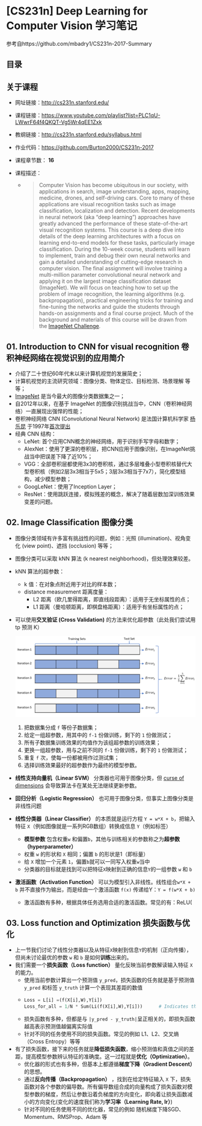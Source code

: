 # \[CS231n\] Deep Learning for Computer Vision 学习笔记
参考自https://github.com/mbadry1/CS231n-2017-Summary  
  
  
## 目录
  
  
## 关于课程  
- 网址链接：http://cs231n.stanford.edu/  

- 课程链接：https://www.youtube.com/playlist?list=PLC1qU-LWwrF64f4QKQT-Vg5Wr4qEE1Zxk  

- 教纲链接：http://cs231n.stanford.edu/syllabus.html  

- 作业代码：https://github.com/Burton2000/CS231n-2017  

- 课程章节数： **16**  

- 课程描述：  

  - > Computer Vision has become ubiquitous in our society, with applications in search, image understanding, apps, mapping, medicine, drones, and self-driving cars. Core to many of these applications are visual recognition tasks such as image classification, localization and detection. Recent developments in neural network (aka “deep learning”) approaches have greatly advanced the performance of these state-of-the-art visual recognition systems. This course is a deep dive into details of the deep learning architectures with a focus on learning end-to-end models for these tasks, particularly image classification. During the 10-week course, students will learn to implement, train and debug their own neural networks and gain a detailed understanding of cutting-edge research in computer vision. The final assignment will involve training a multi-million parameter convolutional neural network and applying it on the largest image classification dataset (ImageNet). We will focus on teaching how to set up the problem of image recognition, the learning algorithms (e.g. backpropagation), practical engineering tricks for training and fine-tuning the networks and guide the students through hands-on assignments and a final course project. Much of the background and materials of this course will be drawn from the [ImageNet Challenge](http://image-net.org/challenges/LSVRC/2014/index).  


## 01. Introduction to CNN for visual recognition 卷积神经网络在视觉识别的应用简介  
- 介绍了二十世纪60年代末以来计算机视觉的发展简史；  
- 计算机视觉的主流研究领域：图像分类、物体定位、目标检测、场景理解 等等；  
- [ImageNet](http://www.image-net.org/) 是当今最大的图像分类数据集之一；  
- 自2012年以来，在基于 ImageNet 的图像识别挑战当中，CNN（卷积神经网络）一直展现出强悍的性能；  
- 卷积神经网络 CNN (Convolutional Neural Network) 是法国计算机科学家 [杨乐昆](https://en.wikipedia.org/wiki/Yann_LeCun?wprov=sfla1) 于1997年[首次提出](http://ieeexplore.ieee.org/document/726791/)  
- 经典 CNN 结构：
  - LeNet: 首个应用CNN概念的神经网络，用于识别手写字母和数字；  
  - AlexNet：使用了更深的卷积层，把CNN应用于图像识别，在ImageNet挑战当中把误差下降了近10%；  
  - VGG：全部卷积层都使用3x3的卷积核，通过多层堆叠小型卷积核替代大型卷积核（例如2层3x3相当于5x5；3层3x3相当于7x7），简化模型结构，减少模型参数；  
  - GoogLeNet：使用了Inception Layer；  
  - ResNet：使用跳跃连接，模拟残差的概念，解决了随着层数加深训练效果变差的问题。  
  
## 02. Image Classification 图像分类  
- 图像分类领域有许多富有挑战性的问题，例如：光照 (illumination)、视角变化 (view point)、遮挡 (occlusion) 等等；  
- 图像分类可以采取 kNN 算法 (k nearest neighborhood)，但处理效果较差。  
- kNN 算法的超参数：  
  - k 值：在对象点附近用于对比的样本数；  
  - distance measurement 距离度量：  
    - L2 距离（欧几里得距离，即直线段距离）：适用于无坐标属性的点；  
    - L1 距离（曼哈顿距离，即棋盘格距离）：适用于有坐标属性的点；  
- 可以使用**交叉验证 (Cross Validation)** 的方法来优化超参数（此处我们尝试用 tp 预测 K） 
  
  ![](figures/corss-validation.png)  
    
  1) 把数据集分成 `f` 等份子数据集；  
  2) 给定一组超参数，用其中的 `f-1` 份做训练，剩下的 `1` 份做测试；  
  3) 所有子数据集训练效果的均值作为该组超参数的训练效果；
  4) 更换一组超参数，用与之前不同的 `f-1` 份做训练，剩下的 `1` 份做测试；  
  5) 重复 `f` 次，使每一份都被用作过测试集；  
  6) 选择训练效果最好的超参数作为最终的模型参数。  
- **线性支持向量机（Linear SVM）** 分类器也可用于图像分类，但 [curse of dimensions](https://en.wikipedia.org/wiki/Curse_of_dimensionality) 会导致算法卡在某处无法继续更新参数。  
- **回归分析（Logistic Regression）** 也可用于图像分类，但事实上图像分类是非线性问题  
- **线性分类器（Linear Classifier）** 的本质就是运行方程 `Y = w*X + b`，把输入特征 `X`（例如图像就是一系列RGB数组）转换成信息 `Y`（例如标签）   
  - **模型参数** 包含权重`w` 和偏置`b`，其他与训练相关的参数称之为**超参数（hyperparameter）**  
  - 权重 `w` 的形状和 `X` 相同；偏置 `b` 的形状是1（即标量）  
  - 给 `X` 增加一个元素 `1`，偏置`b`就可以一同写入权重`w`当中  
  - 分类器的目标就是找到可以把特征`X`映射到正确的信息`Y`的一组参数 `w` 和 `b`  
- **激活函数（Activation Function）** 可以为模型引入非线性。线性组合`w*X + b` 并不直接作为输出，而是经由一个激活函数 `f(x)` 传递给Y：`Y = f(w*X + b)`  
  - 激活函数有多种，根据具体任务选用合适的激活函数。常见的有：ReLU(
   
## 03. Loss function and Optimization 损失函数与优化  
  - 上一节我们讨论了线性分类器以及从特征`X`映射到信息`Y`的机制（正向传播），但尚未讨论最优的参数 `w` 和 `b` 是如何**训练**出来的。  
  - 我们需要一个**损失函数（Loss function）** 量化反映当前参数解读输入特征 `X` 的能力。  
    - 使用当前参数计算出一个预测值 `y_pred`，损失函数的任务就是基于预测值 `y_pred` 和标签 `y_truth` 计算一个表现其差距的数值
    - ```python
      Loss = L[i] =(f(X[i],W),Y[i])
      Loss_for_all = 1/N * Sum(Li(f(X[i],W),Y[i]))      # Indicates the average
      ```  
    - 损失函数有多种，但都是与 `|y_pred - y_truth|`呈正相关的，即损失函数越高表示预测值越偏离实际值  
    - 针对不同的任务使用不同的损失函数。常见的例如 L1、L2、交叉熵（Cross Entropy）等等  
  - 有了损失函数，接下来的任务就是**降低损失函数**，缩小预测值和真值之间的差距，提高模型参数辨认特征的准确度。这一过程就是**优化（Optimization）**。  
    - 优化器的形式也有多种，但基本上都遵循**梯度下降（Gradient Descent）** 的思想。  
    - 通过**反向传播（Backpropagation）** ，找到在给定特征输入 `X` 下，损失函数对各个参数的偏导数。所有偏导数组合成的向量构成了损失函数对模型参数的梯度，然后让参数沿着负梯度的方向变化，即向着让损失函数减小的方向变化(变化的速度我们称为**学习率（Learning Rate, lr）**)  
    - 针对不同的任务使用不同的优化器，常见的例如 随机梯度下降SGD、Momentum、RMSProp、Adam 等  


